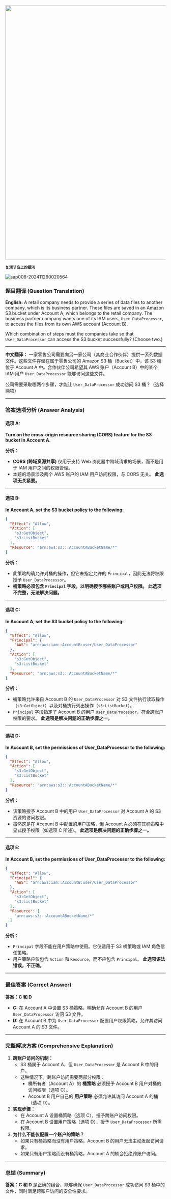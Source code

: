 <img src="https://www.bjp.org.cn/upload/image/2024/11/05/1730781199364048386.jpg" width="800" />  

<small>**复活节岛上的银河**</small>  



![sap006-202411260020564](https://aea62e6.webp.li/2024/11/sap006-202411260020564.png)



### 题目翻译 (Question Translation)

**English:**
 A retail company needs to provide a series of data files to another company, which is its business partner. These files are saved in an Amazon S3 bucket under Account A, which belongs to the retail company. The business partner company wants one of its IAM users, `User_DataProcessor`, to access the files from its own AWS account (Account B).

Which combination of steps must the companies take so that `User_DataProcessor` can access the S3 bucket successfully? (Choose two.)

------

**中文翻译：**
 一家零售公司需要向另一家公司（其商业合作伙伴）提供一系列数据文件。这些文件存储在属于零售公司的 Amazon S3 桶（Bucket）中，该 S3 桶位于 Account A 中。合作伙伴公司希望其 AWS 账户（Account B）中的某个 IAM 用户 `User_DataProcessor` 能够访问这些文件。

公司需要采取哪两个步骤，才能让 `User_DataProcessor` 成功访问 S3 桶？（选择两项）

------

### 答案选项分析 (Answer Analysis)

#### **选项 A:**

**Turn on the cross-origin resource sharing (CORS) feature for the S3 bucket in Account A.**

**分析：**

- **CORS (跨域资源共享)** 仅用于支持 Web 浏览器中跨域请求的场景，而不是用于 IAM 用户之间的权限管理。
- 本题的场景涉及两个 AWS 账户的 IAM 用户访问权限，与 CORS 无关。
     **此选项无关紧要。**

------

#### **选项 B:**

**In Account A, set the S3 bucket policy to the following:**

```json
{
  "Effect": "Allow",
  "Action": [
    "s3:GetObject",
    "s3:ListBucket"
  ],
  "Resource": "arn:aws:s3:::AccountABucketName/*"
}
```

**分析：**

- 此策略的确允许对桶的操作，但它未指定允许的 `Principal`，因此无法将权限授予 `User_DataProcessor`。
- **桶策略必须包含 `Principal` 字段，以明确授予哪些账户或用户权限。**
     **此选项不完整，无法解决问题。**

------

#### **选项 C:**

**In Account A, set the S3 bucket policy to the following:**

```json
{
  "Effect": "Allow",
  "Principal": {
    "AWS": "arn:aws:iam::AccountB:user/User_DataProcessor"
  },
  "Action": [
    "s3:GetObject",
    "s3:ListBucket"
  ],
  "Resource": "arn:aws:s3:::AccountABucketName/*"
}
```

**分析：**

- 桶策略允许来自 Account B 的 `User_DataProcessor` 对 S3 文件执行读取操作（`s3:GetObject`）以及对桶执行列出操作（`s3:ListBucket`）。
- `Principal` 字段指定了 Account B 的用户 `User_DataProcessor`，符合跨账户权限的要求。
     **此选项是解决问题的正确步骤之一。**

------

#### **选项 D:**

**In Account B, set the permissions of User_DataProcessor to the following:**

```json
{
  "Effect": "Allow",
  "Action": [
    "s3:GetObject",
    "s3:ListBucket"
  ],
  "Resource": "arn:aws:s3:::AccountABucketName/*"
}
```

**分析：**

- 该策略授予 Account B 中的用户 `User_DataProcessor` 对 Account A 的 S3 资源的访问权限。
- 虽然这是在 Account B 中配置的用户策略，但 Account A 必须在其桶策略中显式授予权限（如选项 C 所述）。
     **此选项是解决问题的正确步骤之一。**

------

#### **选项 E:**

**In Account B, set the permissions of User_DataProcessor to the following:**

```json
{
  "Effect": "Allow",
  "Principal": {
    "AWS": "arn:aws:iam::AccountB:user/User_DataProcessor"
  },
  "Action": [
    "s3:GetObject",
    "s3:ListBucket"
  ],
  "Resource": [
    "arn:aws:s3:::AccountABucketName/*"
  ]
}
```

**分析：**

- `Principal` 字段不能在用户策略中使用。它仅适用于 S3 桶策略或 IAM 角色信任策略。
- 用户策略应仅包含 `Action` 和 `Resource`，而不应包含 `Principal`。
     **此选项语法错误，不正确。**

------

### 最佳答案 (Correct Answer)

**答案：C 和 D**

- **C:** 在 Account A 中设置 S3 桶策略，明确允许 Account B 的用户 `User_DataProcessor` 访问 S3 文件。
- **D:** 在 Account B 中为 `User_DataProcessor` 配置用户权限策略，允许其访问 Account A 的 S3 文件。

------

### **完整解决方案 (Comprehensive Explanation)**

1. **跨账户访问的机制：**
    - S3 桶属于 Account A，但 `User_DataProcessor` 是 Account B 中的用户。
    - 这种情况下，跨账户访问需要两部分权限：
        - 桶所有者（Account A）的 **桶策略** 必须授予 Account B 用户对桶的访问权限（选项 C）。
        - Account B 用户自己的 **用户策略** 必须允许其访问 Account A 的桶（选项 D）。
2. **实现步骤：**
    - 在 Account A 设置桶策略（选项 C），授予跨账户访问权限。
    - 在 Account B 设置用户策略（选项 D），授予 `User_DataProcessor` 所需权限。
3. **为什么不能仅配置一个账户的策略？**
    - 如果只有桶策略而没有用户策略，Account B 的用户无法主动发起访问请求。
    - 如果只有用户策略而没有桶策略，Account A 的桶会拒绝跨账户访问。

------

### **总结 (Summary)**

**答案：C 和 D** 是正确的组合，能够确保 `User_DataProcessor` 成功访问 S3 桶中的文件，同时满足跨账户访问的安全性要求。